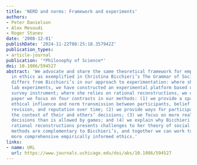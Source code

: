 ```yaml
---
title: 'NERD and norms: Framework and experiments'
authors:
- Peter Danielson
- Alex Mesoudi
- Roger Stanev
date: '2008-12-01'
publishDate: '2024-11-22T08:25:18.357942Z'
publication_types:
- article-journal
publication: '*Philosophy of Science*'
doi: 10.1086/594527
abstract: 'We advocate and share the same theoretical framework for empirical research
  in ethics as exemplified in Christina Bicchieri’s The Grammar of Society. Our research
  differs from Bicchieri’s in our approach to experimentation: where she relies on
  lab experiments, we have constructed an experimental platform based on an internet
  survey instrument; where she relies on rational reconstructions, we do not. In this
  paper we focus on four contrasts in our methods: (1) we provide a space to explore
  ethical influence and norm transmission between participants, belief and choice
  revision, and reputation over time; (2) we provide ways for participants to expand
  the context of their and others’ decisions; (3) we focus on more realistic ethical
  decisions than is allowed by games; and (4) we explain why Bicchieri’s method of
  rational reconstructions presents challenges to her theory of social norms. Our
  methods are complementary to Bicchieri’s, and together we can work toward developing
  more comprehensive empirically informed ethics.'
links:
- name: URL
  url: https://www.journals.uchicago.edu/doi/abs/10.1086/594527
---
```

